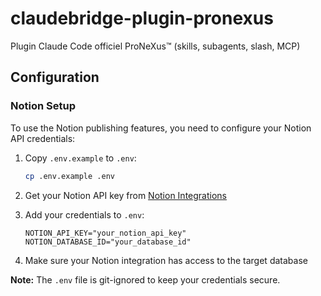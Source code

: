# claudebridge-plugin-pronexus
Plugin Claude Code officiel ProNeXus™ (skills, subagents, slash, MCP)

## Configuration

### Notion Setup

To use the Notion publishing features, you need to configure your Notion API credentials:

1. Copy `.env.example` to `.env`:
   ```bash
   cp .env.example .env
   ```

2. Get your Notion API key from [Notion Integrations](https://www.notion.so/my-integrations)

3. Add your credentials to `.env`:
   ```
   NOTION_API_KEY="your_notion_api_key"
   NOTION_DATABASE_ID="your_database_id"
   ```

4. Make sure your Notion integration has access to the target database

**Note:** The `.env` file is git-ignored to keep your credentials secure.
